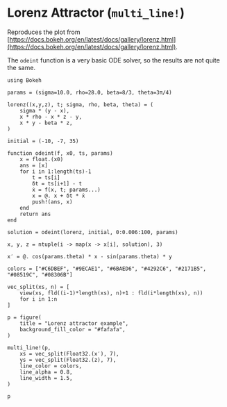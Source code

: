 # Lorenz Attractor (`multi_line!`)

Reproduces the plot from [https://docs.bokeh.org/en/latest/docs/gallery/lorenz.html](https://docs.bokeh.org/en/latest/docs/gallery/lorenz.html).

The `odeint` function is a very basic ODE solver, so the results are not quite the same.

```@example
using Bokeh

params = (sigma=10.0, rho=28.0, beta=8/3, theta=3π/4)

lorenz((x,y,z), t; sigma, rho, beta, theta) = (
    sigma * (y - x),
    x * rho - x * z - y,
    x * y - beta * z,
)

initial = (-10, -7, 35)

function odeint(f, x0, ts, params)
    x = float.(x0)
    ans = [x]
    for i in 1:length(ts)-1
        t = ts[i]
        δt = ts[i+1] - t
        ẋ = f(x, t; params...)
        x = @. x + δt * ẋ
        push!(ans, x)
    end
    return ans
end

solution = odeint(lorenz, initial, 0:0.006:100, params)

x, y, z = ntuple(i -> map(x -> x[i], solution), 3)

x′ = @. cos(params.theta) * x - sin(params.theta) * y

colors = ["#C6DBEF", "#9ECAE1", "#6BAED6", "#4292C6", "#2171B5", "#08519C", "#08306B"]

vec_split(xs, n) = [
    view(xs, fld((i-1)*length(xs), n)+1 : fld(i*length(xs), n))
    for i in 1:n
]

p = figure(
    title = "Lorenz attractor example",
    background_fill_color = "#fafafa",
)

multi_line!(p,
    xs = vec_split(Float32.(x′), 7),
    ys = vec_split(Float32.(z), 7),
    line_color = colors,
    line_alpha = 0.8,
    line_width = 1.5,
)

p
```
